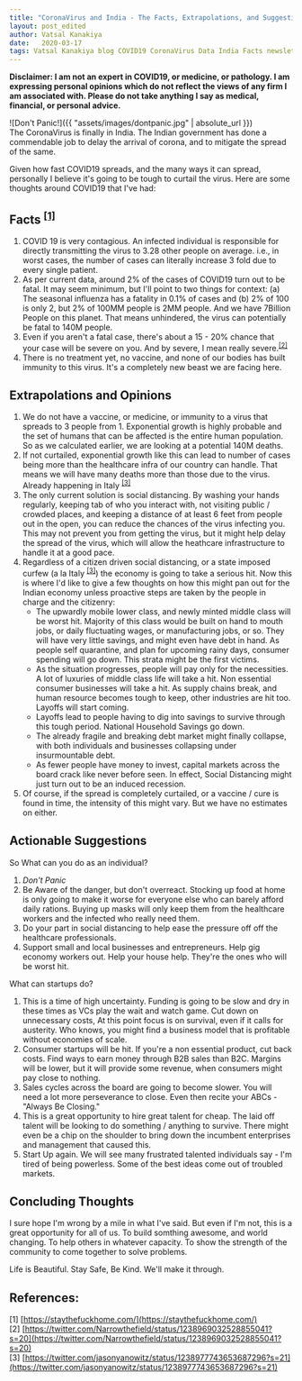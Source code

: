 ```yaml
---
title: "CoronaVirus and India - The Facts, Extrapolations, and Suggestions"
layout: post_edited
author: Vatsal Kanakiya
date:   2020-03-17
tags: Vatsal Kanakiya blog COVID19 CoronaVirus Data India Facts newsletter 3-minute-thoughts misc
---
```

**Disclaimer: I am not an expert in COVID19, or medicine, or pathology. I am expressing personal opinions which do not
reflect the views of any firm I am associated with. Please do not take anything I say as medical, financial, or personal
advice.**   

![Don't Panic!]({{ "assets/images/dontpanic.jpg" | absolute_url }})   
The CoronaVirus is finally in India. The Indian government has done a commendable job to delay the arrival of corona,
and to mitigate the spread of the same.    

Given how fast COVID19 spreads, and the many ways it can spread, personally I believe it's going to be tough to curtail
the virus. Here are some thoughts around COVID19 that I've had:   

## Facts <sup><a href="https://staythefuckhome.com/">[1]</a></sup>
1. COVID 19 is very contagious. An infected individual is responsible for directly transmitting the virus to 3.28 other
people on average. i.e., in worst cases, the number of cases can literally increase 3 fold due to every single patient.
2. As per current data, around 2% of the cases of COVID19 turn out to be fatal. It may seem minimum, but I'll point to
two things for context: (a) The seasonal influenza has a fatality in 0.1% of cases and (b) 2% of 100 is only 2, but 2%
of 100MM people is 2MM people. And we have 7Billion People on this planet. That means unhindered, the virus can
potentially be fatal to 140M people.
3. Even if you aren't a fatal case, there's about a 15 - 20% chance that your case will be severe on you. And by severe,
I mean really severe.<sup><a href="https://twitter.com/Narrowthefield/status/1238969032528855041?s=20">[2]</a></sup>
4. There is no treatment yet, no vaccine, and none of our bodies has built immunity to this virus. It's a completely new
beast we are facing here.

## Extrapolations and Opinions
1. We do not have a vaccine, or medicine, or immunity to a virus that spreads to 3 people from 1. Exponential growth is
highly probable and the set of humans that can be affected is the entire human population. So as we calculated earlier,
we are looking at a potential 140M deaths.
2. If not curtailed, exponential growth like this can lead to number of cases being more than the healthcare infra of our
country can handle. That means we will have many deaths more than those due to the virus. Already happening in Italy
<sup><a href="https://twitter.com/jasonyanowitz/status/1238977743653687296?s=21">[3]</a></sup>
3. The only current solution is social distancing. By washing your hands regularly, keeping tab of who you interact with,
not visiting public / crowded places, and keeping a distance of at least 6 feet from people out in the open, you can reduce
the chances of the virus infecting you. This may not prevent you from getting the virus, but it might help delay the spread
of the virus, which will allow the heathcare infrastructure to handle it at a good pace.
4. Regardless of a citizen driven social distancing, or a state imposed curfew (a la Italy
<sup><a href="https://twitter.com/jasonyanowitz/status/1238977743653687296?s=21">[3]</a></sup>) the economy is going to take
a serious hit. Now this is where I'd like to give a few thoughts on how this might pan out for the Indian economy unless
proactive steps are taken by the people in charge and the citizenry:
    - The upwardly mobile lower class, and newly minted middle class will be worst hit. Majority of this class would be built
    on hand to mouth jobs, or daily fluctuating wages, or manufacturing jobs, or so. They will have very little savings, and
    might even have debt in hand. As people self quarantine, and plan for upcoming rainy days, consumer spending will go down.
    This strata might be the first victims.
    - As the situation progresses, people will pay only for the necessities. A lot of luxuries of middle class life will take
    a hit. Non essential consumer businesses will take a hit. As supply chains break, and human resource becomes tough to keep,
    other industries are hit too. Layoffs will start coming.
    - Layoffs lead to people having to dig into savings to survive through this tough period. National Household Savings go down.
    - The already fragile and breaking debt market might finally collapse, with both individuals and businesses collapsing under
    insurmountable debt.
    - As fewer people have money to invest, capital markets across the board crack like never before seen.
In effect, Social Distancing might just turn out to be an induced recession.
5. Of course, if the spread is completely curtailed, or a vaccine / cure is found in time, the intensity of this might vary.
But we have no estimates on either.

## Actionable Suggestions
So What can you do as an individual?
1. *Don't Panic*
2. Be Aware of the danger, but don't overreact. Stocking up food at home is only going to make it worse for everyone else who
can barely afford daily rations. Buying up masks will only keep them from the healthcare workers and the infected who really
need them. 
3. Do your part in social distancing to help ease the pressure off off the healthcare professionals.
4. Support small and local businesses and entrepreneurs. Help gig economy workers out. Help your house help. They're the ones
who will be worst hit. 

What can startups do?
1. This is a time of high uncertainty. Funding is going to be slow and dry in these times as VCs play the wait and watch game.
Cut down on unnecessary costs, At this point focus is on survival, even if it calls for austerity. Who knows, you might find
a business model that is profitable without economies of scale.
2. Consumer startups will be hit. If you're a non essential product, cut back costs. Find ways to earn money through B2B sales
than B2C. Margins will be lower, but it will provide some revenue, when consumers might pay close to nothing.
3. Sales cycles across the board are going to become slower. You will need a lot more perseverance to close. Even then recite
your ABCs - "Always Be Closing."
4. This is a great opportunity to hire great talent for cheap. The laid off talent will be looking to do something / anything
to survive. There might even be a chip on the shoulder to bring down the incumbent enterprises and management that caused this.
5. Start Up again. We will see many frustrated talented individuals say - I'm tired of being powerless. Some of the best ideas
come out of troubled markets.

## Concluding Thoughts
I sure hope I'm wrong by a mile in what I've said. But even if I'm not, this is a great opportunity for all of us. To build
somthing awesome, and world changing. To help others in whatever capacity. To show the strength of the community to come
together to solve problems.    

Life is Beautiful. Stay Safe, Be Kind. We'll make it through.

## References:
[1] [https://staythefuckhome.com/](https://staythefuckhome.com/)   
[2] [https://twitter.com/Narrowthefield/status/1238969032528855041?s=20](https://twitter.com/Narrowthefield/status/1238969032528855041?s=20)   
[3] [https://twitter.com/jasonyanowitz/status/1238977743653687296?s=21](https://twitter.com/jasonyanowitz/status/1238977743653687296?s=21)   

